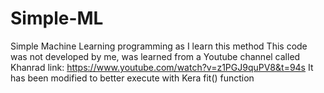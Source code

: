 # Simple-ML
Simple Machine Learning programming as I learn this method
This code was not developed by me, was learned from a Youtube channel called Khanrad
link: https://www.youtube.com/watch?v=z1PGJ9quPV8&t=94s
It has been modified to better execute with Kera fit() function
